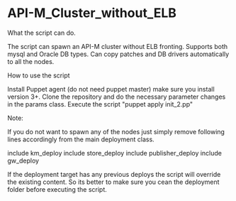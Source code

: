 API-M_Cluster_without_ELB
=========================

What the script can do.

The script can spawn an API-M cluster without ELB fronting.
Supports both mysql and Oracle DB types.
Can copy patches and DB drivers automatically to all the nodes. 

How to use the script

Install Puppet agent (do not need puppet master) make sure you install version 3+.
Clone the repository and do the necessary parameter changes in the params class.
Execute the script "puppet apply init_2.pp"

Note:

If you do not want to spawn any of the nodes just simply remove following lines accordingly from the main deployment class.


include km_deploy
include store_deploy
include publisher_deploy
include gw_deploy

If the deployment target has any previous deploys the script will override the existing content. So its better to make sure you cean the deployment folder before executing the script.
